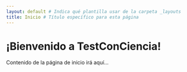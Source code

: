 ```yaml
---
layout: default # Indica qué plantilla usar de la carpeta _layouts
title: Inicio # Título específico para esta página
---
```


# ¡Bienvenido a TestConCiencia!

Contenido de la página de inicio irá aquí...